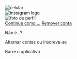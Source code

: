 <!DOCTYPE html>
<html lang="en">
<head>
    <meta charset="UTF-8">
    <meta name="viewport" content="width=device-width, initial-scale=1.0">
    <link rel="stylesheet" href="style.css">
    <title>Instagram</title>
</head>
<body>
    <div class="instagram-wrapper">
        <div class="instagram-phone">
            <img src="./img/instagram-celular.png" alt="celular">
        </div>
        <div class="instagram-continue">
            <div class="group">
                <img src="./img/instagram-logo.png" class="instagram-logo" alt="instagram logo">
                <div class="profile-photo">
                    <img src="./img/perfil-instagram.jpg" alt="foto de perfil">
                </div>
                <a href="#" class="instagram-login">Continue como ...</a>
                <a href="#" class="instagram-logout">Remover conta</a>
            </div>
            <div class="group">
                <p class="not-account">Não é ..?</p>
                <p class="not-account">
                    <span class="link-blue">Alternar contas</span>
                    ou
                    <span class="link-blue">Inscreva-se</span>
                </p>
            </div>
            <div class="get-the-app">
                <p class="get-app">Baixe o aplicativo</p>
                <div class="download">
                    <a href="#" class="app-download"></a>
                    <a href="#" class="app-download"></a>
                </div>
            </div>
        </div>
    </div>
</body>
</html>
